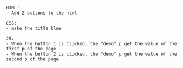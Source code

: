
	HTML:
    - Add 2 buttons to the html
    
    CSS:
    - make the title blue
    
    JS:
    - When the button 1 is clicked, the "demo" p get the value of the first p of the page
    - When the button 2 is clicked, the "demo" p get the value of the second p of the page
